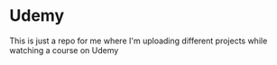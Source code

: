 # Udemy

This is just a repo for me where I'm uploading different projects while watching a course on Udemy
